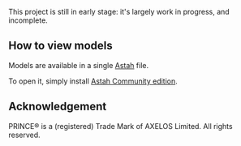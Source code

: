 This project is still in early stage: it's largely work in progress, and incomplete.

## How to view models

Models are available in a single [Astah](http://astah.net/) file.

To open it, simply install [Astah Community edition](http://astah.net/editions/community).

## Acknowledgement

PRINCE® is a (registered) Trade Mark of AXELOS Limited. All rights reserved.
